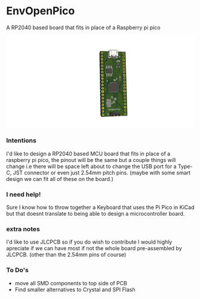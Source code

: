 # EnvOpenPico
 A RP2040 based board that fits in place of a Raspberry pi pico

![OpenPico](EnvOpenPico.jpg)

### Intentions
I'd like to design a RP2040 based MCU board that fits in place of a raspberry pi pico, the pinout will be the same but a couple things will change i.e there will be space left about to change the USB port for a Type-C, JST connector or even just 2.54mm pitch pins. (maybe with some smart design we can fit all of these on the board.)

### I need help!
Sure I know how to throw together a Keyboard that uses the Pi Pico in KiCad but that doesnt translate to being able to design a microcontroller board.

### extra notes
I'd like to use JLCPCB so if you do wish to contribute I would highly apreciate if we can have most if not the whole board pre-assembled by JLCPCB. (other than the 2.54mm pins of course)

### To Do's 
* move all SMD components to top side of PCB
* Find smaller alternatives to Crystal and SPI Flash

